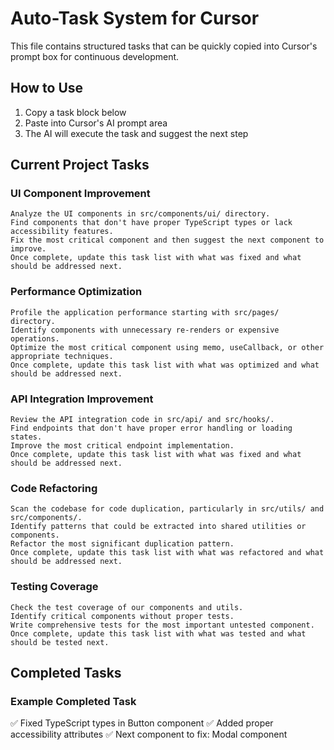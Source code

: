 # Auto-Task System for Cursor

This file contains structured tasks that can be quickly copied into Cursor's prompt box for continuous development.

## How to Use

1. Copy a task block below
2. Paste into Cursor's AI prompt area
3. The AI will execute the task and suggest the next step

## Current Project Tasks

### UI Component Improvement

```
Analyze the UI components in src/components/ui/ directory. 
Find components that don't have proper TypeScript types or lack accessibility features.
Fix the most critical component and then suggest the next component to improve.
Once complete, update this task list with what was fixed and what should be addressed next.
```

### Performance Optimization

```
Profile the application performance starting with src/pages/ directory.
Identify components with unnecessary re-renders or expensive operations.
Optimize the most critical component using memo, useCallback, or other appropriate techniques.
Once complete, update this task list with what was optimized and what should be addressed next.
```

### API Integration Improvement

```
Review the API integration code in src/api/ and src/hooks/.
Find endpoints that don't have proper error handling or loading states.
Improve the most critical endpoint implementation.
Once complete, update this task list with what was fixed and what should be addressed next.
```

### Code Refactoring

```
Scan the codebase for code duplication, particularly in src/utils/ and src/components/.
Identify patterns that could be extracted into shared utilities or components.
Refactor the most significant duplication pattern.
Once complete, update this task list with what was refactored and what should be addressed next.
```

### Testing Coverage

```
Check the test coverage of our components and utils.
Identify critical components without proper tests.
Write comprehensive tests for the most important untested component.
Once complete, update this task list with what was tested and what should be tested next.
```

## Completed Tasks

### Example Completed Task

✅ Fixed TypeScript types in Button component
✅ Added proper accessibility attributes
✅ Next component to fix: Modal component 